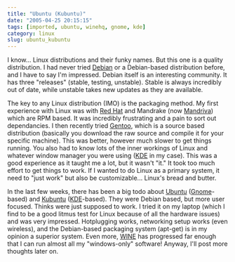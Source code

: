 ```yaml
---
title: "Ubuntu (Kubuntu)"
date: "2005-04-25 20:15:15"
tags: [imported, ubuntu, winehq, gnome, kde]
category: linux
slug: ubuntu_kubuntu
---
```


I know... Linux distributions and their funky names. But this one is a quality distribution. I had never tried <a href="http://www.debian.org">Debian</a> or a Debian-based distribution before, and I have to say I'm impressed. Debian itself is an interesting community. It has three "releases" (stable, testing, unstable). Stable is always incredibly out of date, while unstable takes new updates as they are available.

The key to any Linux distribution (IMO) is the packaging method. My first experience with Linux was with <a href="http://fedora.redhat.com">Red Hat</a> and Mandrake (now <a href="http://www.mandriva.com">Mandriva</a>) which are RPM based. It was incredibly frustrating and a pain to sort out dependancies. I then recently tried <a href="http://www.gentoo.org">Gentoo</a>, which is a source based distribution (basically you download the raw source and compile it for your specific machine). This was better, however much slower to get things running. You also had to know lots of the inner workings of Linux and whatever window manager you were using (<a href="http://www.kde.org">KDE</a> in my case). This was a good experience as it taught me a lot, but it wasn't "it." It took too much effort to get things to work. If I wanted to do Linux as a primary system, it need to "just work" but also be customizable... Linux's bread and butter.

In the last few weeks, there has been a big todo about <a href="http://www.ubuntulinux.org">Ubuntu</a> (<a href="http://www.gnome.org">Gnome</a>-based) and <a href="http://www.kubuntu.org">Kubuntu</a> (<a href="http://www.kde.org">KDE</a>-based). They were Debian based, but more user focused. Thinks were just supposed to work. I tried it on my laptop (which I find to be a good litmus test for Linux because of all the hardware issues) and was very impressed. Hotplugging works, networking setup works (even wireless), and the Debian-based packaging system (apt-get) is in my opinion a superior system. Even more, <a href="http://www.winehq.org">WINE</a> has progressed far enough that I can run almost all my "windows-only" software! Anyway, I'll post more thoughts later on.
